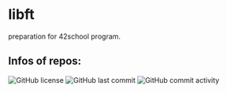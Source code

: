 # libft
preparation for 42school program.

## Infos of repos:

![GitHub license](https://img.shields.io/github/license/Yo-omega/libft)
![GitHub last commit](https://img.shields.io/github/last-commit/Yo-omega/libft)
![GitHub commit activity](https://img.shields.io/github/commit-activity/m/Yo-omega/libft)

